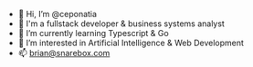 - 👋 Hi, I’m @ceponatia
- 👀 I'm a fullstack developer & business systems analyst
- 🌱 I’m currently learning Typescript & Go
- 💞️ I’m interested in Artificial Intelligence & Web Development
- 📫 brian@snarebox.com
